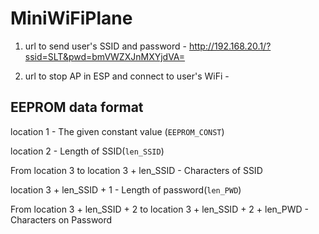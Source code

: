 # MiniWiFiPlane

1. url to send user's SSID and password -
        http://192.168.20.1/?ssid=SLT&pwd=bmVWZXJnMXYjdVA=

2. url to stop  AP in ESP and connect to user's WiFi -

## EEPROM data format

location 1 - The given constant value (`EEPROM_CONST`)

location 2 - Length of SSID(`len_SSID`)

From location 3 to location 3 + len_SSID - Characters of SSID

location 3 + len_SSID + 1 - Length of password(`len_PWD`)

From location 3 + len_SSID + 2 to location 3 + len_SSID + 2 + len_PWD - Characters on Password
